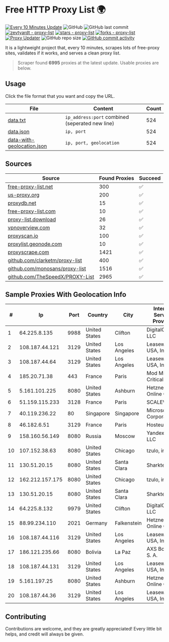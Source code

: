 
# Free HTTP Proxy List 🌍

[![Every 10 Minutes Update](https://github.com/mertguvencli/http-proxy-list/actions/workflows/main.yml/badge.svg?branch=main)](https://github.com/mertguvencli/http-proxy-list/actions/workflows/main.yml)
![GitHub](https://img.shields.io/github/license/mertguvencli/http-proxy-list)
![GitHub last commit](https://img.shields.io/github/last-commit/mertguvencli/http-proxy-list)
[![zevtyardt - proxy-list](https://img.shields.io/static/v1?label=zevtyardt&message=proxy-list&color=blue&logo=github)](https://github.com/zevtyardt/proxy-list "Go to GitHub repo")
[![stars - proxy-list](https://img.shields.io/github/stars/zevtyardt/proxy-list?style=social)](https://github.com/zevtyardt/proxy-list)
[![forks - proxy-list](https://img.shields.io/github/forks/zevtyardt/proxy-list?style=social)](https://github.com/zevtyardt/proxy-list)
[![Proxy Updater](https://github.com/zevtyardt/proxy-list/workflows/Proxy%20Updater/badge.svg)](https://github.com/zevtyardt/proxy-list/actions?query=workflow:"Proxy+Updater")
![GitHub repo size](https://img.shields.io/github/repo-size/zevtyardt/proxy-list)
[![GitHub commit activity](https://img.shields.io/github/commit-activity/m/zevtyardt/proxy-list?logo=commits)](https://github.com/zevtyardt/proxy-list/commits/main)

It is a lightweight project that, every 10 minutes, scrapes lots of free-proxy sites, validates if it works, and serves a clean proxy list.

> Scraper found **6995** proxies at the latest update. Usable proxies are below.

## Usage

Click the file format that you want and copy the URL.

|File|Content|Count|
|----|-------|-----|
|[data.txt](https://raw.githubusercontent.com/mertguvencli/http-proxy-list/main/proxy-list/data.txt)|`ip_address:port` combined (seperated new line)|524|
|[data.json](https://raw.githubusercontent.com/mertguvencli/http-proxy-list/main/proxy-list/data.json)|`ip, port`|524|
|[data-with-geolocation.json](https://raw.githubusercontent.com/mertguvencli/http-proxy-list/main/proxy-list/data-with-geolocation.json)|`ip, port, geolocation`|524|

## Sources

|Source|Found Proxies|Succeed|
|------|-------------|-------|
|[free-proxy-list.net](https://free-proxy-list.net)|300|✅|
|[us-proxy.org](https://www.us-proxy.org)|200|✅|
|[proxydb.net](http://proxydb.net)|15|✅|
|[free-proxy-list.com](https://free-proxy-list.com/?page=&port=&type%5B%5D=http&type%5B%5D=https&up_time=0&search=Search)|10|✅|
|[proxy-list.download](https://www.proxy-list.download/HTTP)|26|✅|
|[vpnoverview.com](https://vpnoverview.com/privacy/anonymous-browsing/free-proxy-servers)|32|✅|
|[proxyscan.io](https://www.proxyscan.io)|100|✅|
|[proxylist.geonode.com](https://proxylist.geonode.com/api/proxy-list?limit=300&page=1&sort_by=lastChecked&sort_type=desc&protocols=http,https)|10|✅|
|[proxyscrape.com](https://api.proxyscrape.com/v2/?request=displayproxies&protocol=http&timeout=10000&country=all&ssl=all&anonymity=all)|1421|✅|
|[github.com/clarketm/proxy-list](https://raw.githubusercontent.com/clarketm/proxy-list/master/proxy-list-raw.txt)|400|✅|
|[github.com/monosans/proxy-list](https://raw.githubusercontent.com/monosans/proxy-list/main/proxies/http.txt)|1516|✅|
|[github.com/TheSpeedX/PROXY-List](https://raw.githubusercontent.com/TheSpeedX/PROXY-List/master/http.txt)|2965|✅|


## Sample Proxies With Geolocation Info

|#|Ip|Port|Country|City|Internet Service Provider|
|-|--|----|-------|----|-------------------------|
|1|64.225.8.135|9988|United States|Clifton|DigitalOcean, LLC|
|2|108.187.44.121|3129|United States|Los Angeles|Leaseweb USA, Inc.|
|3|108.187.44.64|3129|United States|Los Angeles|Leaseweb USA, Inc.|
|4|185.20.71.38|443|France|Paris|Mod Mission Critical LLC|
|5|5.161.101.225|8080|United States|Ashburn|Hetzner Online GmbH|
|6|51.159.115.233|3128|France|Paris|SCALEWAY|
|7|40.119.236.22|80|Singapore|Singapore|Microsoft Corporation|
|8|46.182.6.51|3129|France|Paris|Hosteur SAS|
|9|158.160.56.149|8080|Russia|Moscow|Yandex.Cloud LLC|
|10|107.152.38.63|8080|United States|Chicago|tzulo, inc.|
|11|130.51.20.15|8080|United States|Santa Clara|Sharktech|
|12|162.212.157.175|8080|United States|Chicago|tzulo, inc.|
|13|130.51.20.15|8080|United States|Santa Clara|Sharktech|
|14|64.225.8.132|9979|United States|Clifton|DigitalOcean, LLC|
|15|88.99.234.110|2021|Germany|Falkenstein|Hetzner Online GmbH|
|16|108.187.44.116|3129|United States|Los Angeles|Leaseweb USA, Inc.|
|17|186.121.235.66|8080|Bolivia|La Paz|AXS Bolivia S. A.|
|18|108.187.44.131|3129|United States|Los Angeles|Leaseweb USA, Inc.|
|19|5.161.197.25|8080|United States|Ashburn|Hetzner Online GmbH|
|20|108.187.44.36|3129|United States|Los Angeles|Leaseweb USA, Inc.|



## Contributing

Contributions are welcome, and they are greatly appreciated! Every
little bit helps, and credit will always be given.

